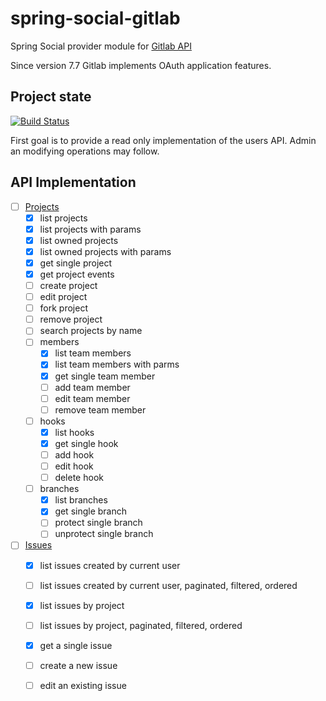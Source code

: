 # spring-social-gitlab

Spring Social provider module for [Gitlab API](http://doc.gitlab.com/ce/api/README.html)

Since version 7.7 Gitlab implements OAuth application features.

## Project state

[![Build Status](https://travis-ci.org/burning-duck/spring-social-gitlab.svg?branch=master)](https://travis-ci.org/burning-duck/spring-social-gitlab)

First goal is to provide a read only implementation of the users API.
Admin an modifying operations may follow.

## API Implementation

- [ ] [Projects](http://doc.gitlab.com/ce/api/projects.html)
  - [x] list projects
  - [x] list projects with params
  - [x] list owned projects
  - [x] list owned projects with params
  - [x] get single project
  - [x] get project events
  - [ ] create project
  - [ ] edit project
  - [ ] fork project
  - [ ] remove project
  - [ ] search projects by name
  - [ ] members
    - [x] list team members
    - [x] list team members with parms
    - [x] get single team member
    - [ ] add team member
    - [ ] edit team member
    - [ ] remove team member
  - [ ] hooks
    - [x] list hooks
    - [x] get single hook
    - [ ] add hook
    - [ ] edit hook
    - [ ] delete hook
  - [ ] branches
    - [x] list branches
    - [x] get single branch
    - [ ] protect single branch
    - [ ] unprotect single branch
- [ ] [Issues](http://doc.gitlab.com/ce/api/issues.html)
    - [x] list issues created by current user
    - [ ] list issues created by current user, paginated, filtered, ordered
    - [x] list issues by project
    - [ ] list issues by project, paginated, filtered, ordered
    - [x] get a single issue
    - [ ] create a new issue
    - [ ] edit an existing issue

  
